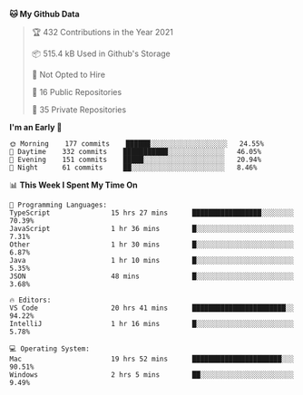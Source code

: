 <!--START_SECTION:waka-->
**🐱 My Github Data** 

> 🏆 432 Contributions in the Year 2021
 > 
> 📦 515.4 kB Used in Github's Storage 
 > 
> 🚫 Not Opted to Hire
 > 
> 📜 16 Public Repositories 
 > 
> 🔑 35 Private Repositories  
 > 
**I'm an Early 🐤** 

```text
🌞 Morning    177 commits    ██████░░░░░░░░░░░░░░░░░░░   24.55% 
🌆 Daytime    332 commits    ███████████░░░░░░░░░░░░░░   46.05% 
🌃 Evening    151 commits    █████░░░░░░░░░░░░░░░░░░░░   20.94% 
🌙 Night      61 commits     ██░░░░░░░░░░░░░░░░░░░░░░░   8.46%

```


📊 **This Week I Spent My Time On** 

```text
💬 Programming Languages: 
TypeScript               15 hrs 27 mins      █████████████████░░░░░░░░   70.39% 
JavaScript               1 hr 36 mins        █░░░░░░░░░░░░░░░░░░░░░░░░   7.31% 
Other                    1 hr 30 mins        █░░░░░░░░░░░░░░░░░░░░░░░░   6.87% 
Java                     1 hr 10 mins        █░░░░░░░░░░░░░░░░░░░░░░░░   5.35% 
JSON                     48 mins             █░░░░░░░░░░░░░░░░░░░░░░░░   3.68%

🔥 Editors: 
VS Code                  20 hrs 41 mins      ███████████████████████░░   94.22% 
IntelliJ                 1 hr 16 mins        █░░░░░░░░░░░░░░░░░░░░░░░░   5.78%

💻 Operating System: 
Mac                      19 hrs 52 mins      ██████████████████████░░░   90.51% 
Windows                  2 hrs 5 mins        ██░░░░░░░░░░░░░░░░░░░░░░░   9.49%

```


<!--END_SECTION:waka-->

